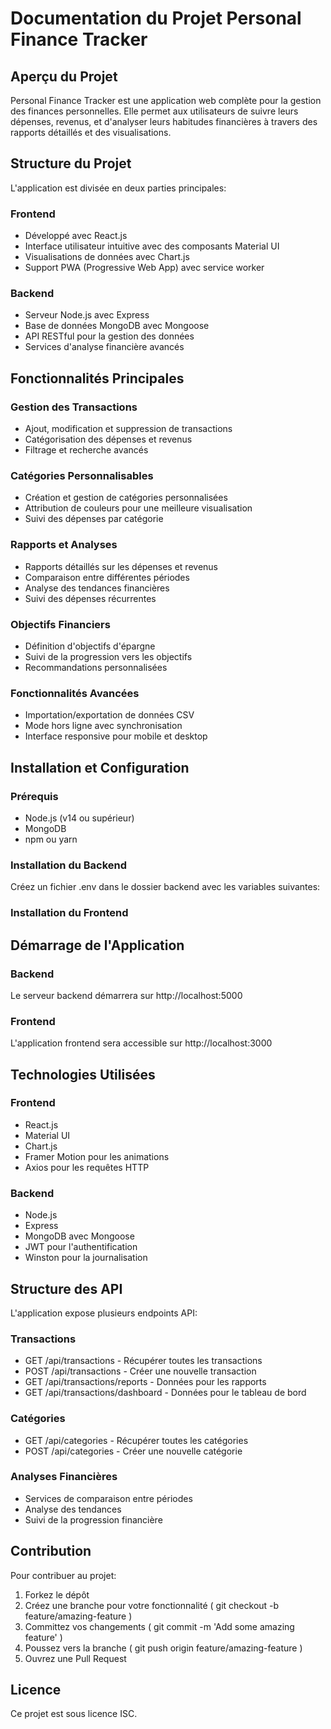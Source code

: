 # Documentation du Projet Personal Finance Tracker
## Aperçu du Projet
Personal Finance Tracker est une application web complète pour la gestion des finances personnelles. Elle permet aux utilisateurs de suivre leurs dépenses, revenus, et d'analyser leurs habitudes financières à travers des rapports détaillés et des visualisations.

## Structure du Projet
L'application est divisée en deux parties principales:

### Frontend
- Développé avec React.js
- Interface utilisateur intuitive avec des composants Material UI
- Visualisations de données avec Chart.js
- Support PWA (Progressive Web App) avec service worker
### Backend
- Serveur Node.js avec Express
- Base de données MongoDB avec Mongoose
- API RESTful pour la gestion des données
- Services d'analyse financière avancés
## Fonctionnalités Principales
### Gestion des Transactions
- Ajout, modification et suppression de transactions
- Catégorisation des dépenses et revenus
- Filtrage et recherche avancés
### Catégories Personnalisables
- Création et gestion de catégories personnalisées
- Attribution de couleurs pour une meilleure visualisation
- Suivi des dépenses par catégorie
### Rapports et Analyses
- Rapports détaillés sur les dépenses et revenus
- Comparaison entre différentes périodes
- Analyse des tendances financières
- Suivi des dépenses récurrentes
### Objectifs Financiers
- Définition d'objectifs d'épargne
- Suivi de la progression vers les objectifs
- Recommandations personnalisées
### Fonctionnalités Avancées
- Importation/exportation de données CSV
- Mode hors ligne avec synchronisation
- Interface responsive pour mobile et desktop
## Installation et Configuration
### Prérequis
- Node.js (v14 ou supérieur)
- MongoDB
- npm ou yarn
### Installation du Backend
Créez un fichier .env dans le dossier backend avec les variables suivantes:

### Installation du Frontend
## Démarrage de l'Application
### Backend
Le serveur backend démarrera sur http://localhost:5000

### Frontend
L'application frontend sera accessible sur http://localhost:3000

## Technologies Utilisées
### Frontend
- React.js
- Material UI
- Chart.js
- Framer Motion pour les animations
- Axios pour les requêtes HTTP
### Backend
- Node.js
- Express
- MongoDB avec Mongoose
- JWT pour l'authentification
- Winston pour la journalisation
## Structure des API
L'application expose plusieurs endpoints API:

### Transactions
- GET /api/transactions - Récupérer toutes les transactions
- POST /api/transactions - Créer une nouvelle transaction
- GET /api/transactions/reports - Données pour les rapports
- GET /api/transactions/dashboard - Données pour le tableau de bord
### Catégories
- GET /api/categories - Récupérer toutes les catégories
- POST /api/categories - Créer une nouvelle catégorie
### Analyses Financières
- Services de comparaison entre périodes
- Analyse des tendances
- Suivi de la progression financière
## Contribution
Pour contribuer au projet:

1. Forkez le dépôt
2. Créez une branche pour votre fonctionnalité ( git checkout -b feature/amazing-feature )
3. Committez vos changements ( git commit -m 'Add some amazing feature' )
4. Poussez vers la branche ( git push origin feature/amazing-feature )
5. Ouvrez une Pull Request
## Licence
Ce projet est sous licence ISC.